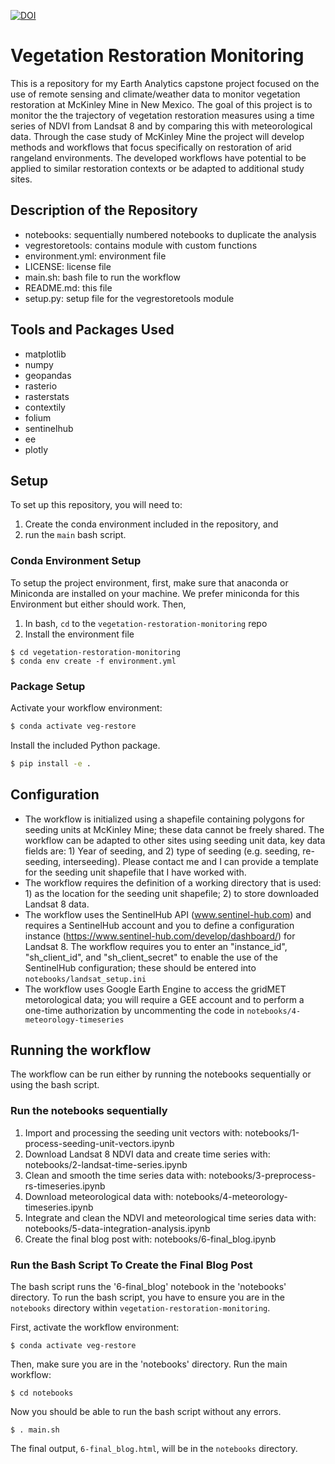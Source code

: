 [![DOI](https://zenodo.org/badge/366880764.svg)](https://zenodo.org/badge/latestdoi/366880764)

# Vegetation Restoration Monitoring
This is a repository for my Earth Analytics capstone project focused on the use of remote sensing and climate/weather data to monitor vegetation restoration at McKinley Mine in New Mexico. The goal of this project is to monitor the the trajectory of vegetation restoration measures using a time series of NDVI from Landsat 8 and by comparing this with meteorological data. Through the case study of McKinley Mine the project will develop methods and workflows that focus specifically on restoration of arid rangeland environments. The developed workflows have potential to be applied to similar restoration contexts or be adapted to additional study sites.

## Description of the Repository 
* notebooks: sequentially numbered notebooks to duplicate the analysis
* vegrestoretools: contains module with custom functions
* environment.yml: environment file
* LICENSE: license file
* main.sh: bash file to run the workflow
* README.md: this file
* setup.py: setup file for the vegrestoretools module

## Tools and Packages Used
* matplotlib
* numpy
* geopandas
* rasterio
* rasterstats
* contextily
* folium
* sentinelhub
* ee
* plotly

## Setup

To set up this repository, you will need to:

1. Create the conda environment included in the repository, and
2. run the `main` bash script.

### Conda Environment Setup

To setup the project environment, first,  make sure that anaconda or
Miniconda are installed on your machine. We prefer miniconda for this Environment
but either should work. Then,

1. In bash, `cd` to the `vegetation-restoration-monitoring` repo
2. Install the environment file

```
$ cd vegetation-restoration-monitoring
$ conda env create -f environment.yml
```

### Package Setup

Activate your workflow environment:

```bash
$ conda activate veg-restore
```

Install the included Python package.

```bash
$ pip install -e .

```

## Configuration
* The workflow is initialized using a shapefile containing polygons for seeding units at McKinley Mine; these data cannot be freely shared. The workflow can be adapted to other sites using seeding unit data, key data fields are: 1) Year of seeding, and 2) type of seeding (e.g. seeding, re-seeding, interseeding). Please contact me and I can provide a template for the seeding unit shapefile that I have worked with. 
* The workflow requires the definition of a working directory that is used: 1) as the location for the seeding unit shapefile; 2) to store downloaded Landsat 8 data.
* The workflow uses the SentinelHub API (www.sentinel-hub.com) and requires a SentinelHub account and you to define a configuration instance (https://www.sentinel-hub.com/develop/dashboard/) for Landsat 8. The workflow requires you to enter an "instance_id", "sh_client_id", and "sh_client_secret" to enable the use of the SentinelHub configuration; these should be entered into `notebooks/landsat_setup.ini`
* The workflow uses Google Earth Engine to access the gridMET metorological data; you will require a GEE account and to perform a one-time authorization by uncommenting the code in `notebooks/4-meteorology-timeseries`

## Running the workflow
The workflow can be run either by running the notebooks sequentially or using the bash script.

### Run the notebooks sequentially
1. Import and processing the seeding unit vectors with: notebooks/1-process-seeding-unit-vectors.ipynb
2. Download Landsat 8 NDVI data and create time series with: notebooks/2-landsat-time-series.ipynb
3. Clean and smooth the time series data with: notebooks/3-preprocess-rs-timeseries.ipynb
4. Download meteorological data with: notebooks/4-meteorology-timeseries.ipynb
5. Integrate and clean the NDVI and meteorological time series data with: notebooks/5-data-integration-analysis.ipynb
6. Create the final blog post with: notebooks/6-final_blog.ipynb

### Run the Bash Script To Create the Final Blog Post

The bash script runs the '6-final_blog' notebook in the 'notebooks' directory. To run the bash script, you have to ensure you are in the `notebooks` directory within `vegetation-restoration-monitoring`.

First, activate the workflow environment:

```
$ conda activate veg-restore
```

Then, make sure you are in the 'notebooks' directory. Run the main workflow:

```
$ cd notebooks
```

Now you should be able to run the bash script without any errors.

```
$ . main.sh
```

The final output, `6-final_blog.html`, will be in the `notebooks` directory.
